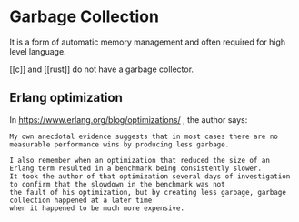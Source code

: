 # Garbage Collection

It is a form of automatic memory management and often required for high level language.

[[c]] and [[rust]] do not have a garbage collector.

## Erlang optimization

In https://www.erlang.org/blog/optimizations/ , the author says:

```
My own anecdotal evidence suggests that in most cases there are no measurable performance wins by producing less garbage.

I also remember when an optimization that reduced the size of an Erlang term resulted in a benchmark being consistently slower.
It took the author of that optimization several days of investigation to confirm that the slowdown in the benchmark was not
the fault of his optimization, but by creating less garbage, garbage collection happened at a later time
when it happened to be much more expensive.
```
